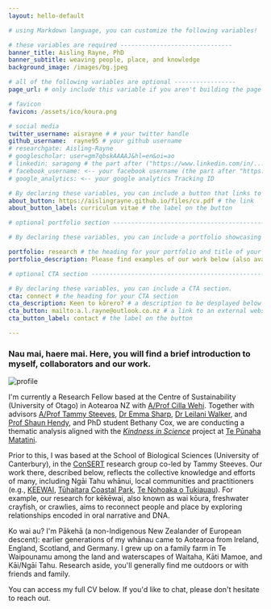 ```yaml
---
layout: hello-default

# using Markdown language, you can customize the following variables!

# these variables are required -------------------------------
banner_title: Aisling Rayne, PhD
banner_subtitle: weaving people, place, and knowledge
background_image: /images/bg.jpeg

# all of the following variables are optional -----------------
page_url: # only include this variable if you aren't building the page to your primary domain 

# favicon
favicon: /assets/ico/koura.png

# social media
twitter_username: aisrayne # # your twitter handle
github_username:  rayne95 # your github username
# researchgate: Aisling-Rayne
# googlescholar: user=gm7qbskAAAAJ&hl=en&oi=ao
# linkedin: saragong # the part after ("https://www.linkedin.com/in/...")
# facebook_username: <-- your facebook username (the part after "https://www.facebook.com/...")
# google_analytics: <-- your google analytics Tracking ID

# By declaring these variables, you can include a button that links to an external website or to media.
about_button: https://aislingrayne.github.io/files/cv.pdf # the link
about_button_label: curriculum vitae # the label on the button

# optional portfolio section ------------------------------------------

# By declaring these variables, you can include a portfolio showcasing your work and organize your portfolio's items into a custom layout, all without adding any CSS. In addition, you must 1) create an HTML file in the_includes folder for each project with the text you'd like to display, and 2) create a YAML file in the _data folder describing the order in which each project should be shown and categorized. See `/includes/example.html` and `/_data/work.yml` for examples.

portfolio: research # the heading for your portfolio and title of your YAML file
portfolio_description: Please find examples of our work below (also available on <a href="https://scholar.google.com/citations?user=gm7qbskAAAAJ&hl=en">Google Scholar</a> and <a href="https://www.researchgate.net/profile/Aisling-Rayne">Research Gate):</a> # a description to be desplayed below the heading and above the content

# optional CTA section --------------------------------------------------

# By declaring these variables, you can include a CTA section.
cta: connect # the heading for your CTA section
cta_description: Keen to kōrero? # a description to be desplayed below the heading and above the content
cta_button: mailto:a.l.rayne@outlook.co.nz # a link to an external website or to media
cta_button_label: contact # the label on the button

---			
```

[//]: # (write a bit about yourself here)

### Nau mai, haere mai. Here, you will find a brief introduction to myself, collaborators and our work.

<img src="../images/profile.png" class="aligncenter" style="max-width:200px" alt="profile">

I'm currently a Research Fellow based at the Centre of Sustainability (University of Otago) in Aotearoa NZ with [A/Prof Cilla Wehi](http://www.priscillawehi.com/). Together with advisors [A/Prof Tammy Steeves](https://www.canterbury.ac.nz/science/contact-us/people/tammy-steeves.html), [Dr Emma Sharp](https://unidirectory.auckland.ac.nz/profile/el-sharp), [Dr Leilani Walker](https://leilani-walker.com/), and [Prof Shaun Hendy](https://www.tepunahamatatini.ac.nz/shaun-hendy/), and PhD student Bethany Cox, we are conducting a thematic analysis aligned with the *[Kindness in Science](http://www.kindnessinscience.org/)* project at [Te Pūnaha Matatini](https://www.tepunahamatatini.ac.nz/).

Prior to this, I was based at the School of Biological Sciences (University of Canterbury), in the [ConSERT](http://www.ucconsert.org/) research group co-led by Tammy Steeves. Our work there, described below, reflects the collective knowledge and efforts of many, including Ngāi Tahu whānui, local communities and practitioners (e.g., [KEEWAI](http://keewai.co.nz/), [Tūhaitara Coastal Park](https://www.tuhaitarapark.org.nz/), [Te Nohoaka o Tukiauau](https://www.tenohoaka.org.nz/)). For example, our research for kēkēwai, also known as wai kōura, freshwater crayfish, or crawlies, aims to reconnect people and place by exploring relationships encoded in oral narrative and DNA. 

Ko wai au? I'm Pākehā (a non-Indigenous New Zealander of European descent): earlier generations of my whānau came to Aotearoa from Ireland, England, Scotland, and Germany. I grew up on a family farm in Te Waipounamu among the land and waterscapes of Waitaha, Kāti Mamoe, and Kāi/Ngāi Tahu. Research aside, you'll generally find me outdoors or with friends and family.

You can access my full CV below. If you'd like to chat, please don't hesitate to reach out.
